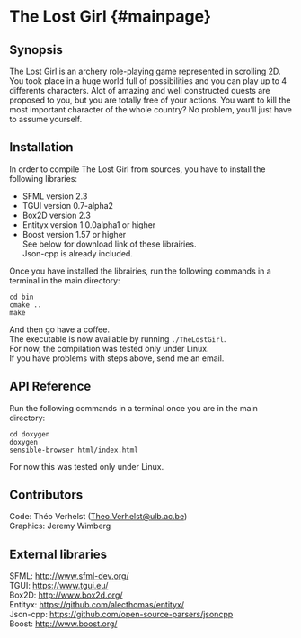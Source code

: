 # The Lost Girl {#mainpage}

## Synopsis 
The Lost Girl is an archery role-playing game represented in scrolling 2D.<br/>
You took place in a huge world full of possibilities and you can play up to 4 differents characters. Alot of amazing and well constructed quests are proposed to you, but you are totally free of your actions. You want to kill the most important character of the whole country? No problem, you'll just have to assume yourself. 

## Installation
In order to compile The Lost Girl from sources, you have to install the following libraries:
* SFML version 2.3
* TGUI version 0.7-alpha2
* Box2D version 2.3
* Entityx version 1.0.0alpha1 or higher
* Boost version 1.57 or higher<br/>
See below for download link of these librairies.<br/>
Json-cpp is already included.

Once you have installed the librairies, run the following commands in a terminal in the main directory:<br/>

    cd bin
    cmake ..
    make

And then go have a coffee.<br/>
The executable is now available by running `./TheLostGirl`.<br/>
For now, the compilation was tested only under Linux.<br/>
If you have problems with steps above, send me an email.

## API Reference

Run the following commands in a terminal once you are in the main directory:<br/>

    cd doxygen
    doxygen
    sensible-browser html/index.html

For now this was tested only under Linux.

## Contributors

Code: Théo Verhelst (<Theo.Verhelst@ulb.ac.be>)<br/>
Graphics: Jeremy Wimberg

## External libraries

SFML: <http://www.sfml-dev.org/><br/>
TGUI: <https://www.tgui.eu/><br/>
Box2D: <http://www.box2d.org/><br/>
Entityx: <https://github.com/alecthomas/entityx/><br/>
Json-cpp: <https://github.com/open-source-parsers/jsoncpp><br/>
Boost: <http://www.boost.org/><br/>


